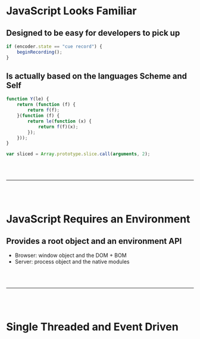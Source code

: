 # JavaScript Looks Familiar


## __Designed to be easy for developers to pick up__  

```javascript
if (encoder.state == "cue record") {
    beginRecording();
}
```

## __Is actually based on the languages Scheme and Self__  

```javascript
function Y(le) {
    return (function (f) {
        return f(f);
    }(function (f) {
        return le(function (x) {
            return f(f)(x);
        });
    }));
}

var sliced = Array.prototype.slice.call(arguments, 2);
```
<br><br>

***    
<br><br>

# JavaScript Requires an Environment  

## __Provides a root object and an environment API__

* Browser: window object and the DOM + BOM  
* Server: process object and the native modules 

<br><br>

***    
<br><br>

# Single Threaded and Event Driven 





